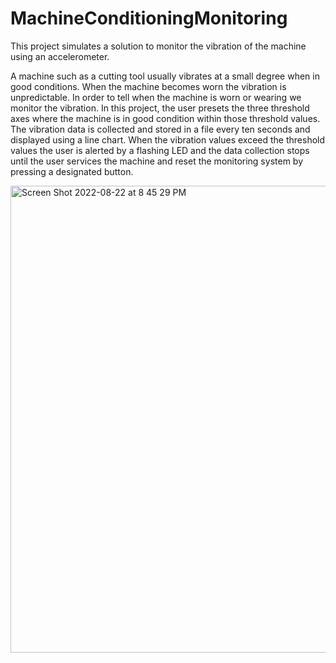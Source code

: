 # MachineConditioningMonitoring
This project simulates a solution to monitor the vibration of the machine using an accelerometer.

A machine such as a cutting tool usually vibrates at a small degree when in good conditions. When the machine becomes worn the vibration is unpredictable. In order to tell when the machine is worn or wearing we monitor the vibration. In this project, the user
presets the three threshold axes where the machine is in good condition within those threshold values. The vibration data is collected and stored in a file every ten seconds and displayed using a line chart. When the vibration values exceed the threshold values the user is alerted by a flashing LED and the data collection stops until the user services the machine and reset the monitoring system by pressing a designated button.


<img width="747" alt="Screen Shot 2022-08-22 at 8 45 29 PM" src="https://user-images.githubusercontent.com/61993180/186044015-40a29a47-7929-41bb-bc38-28af1821df35.png">
